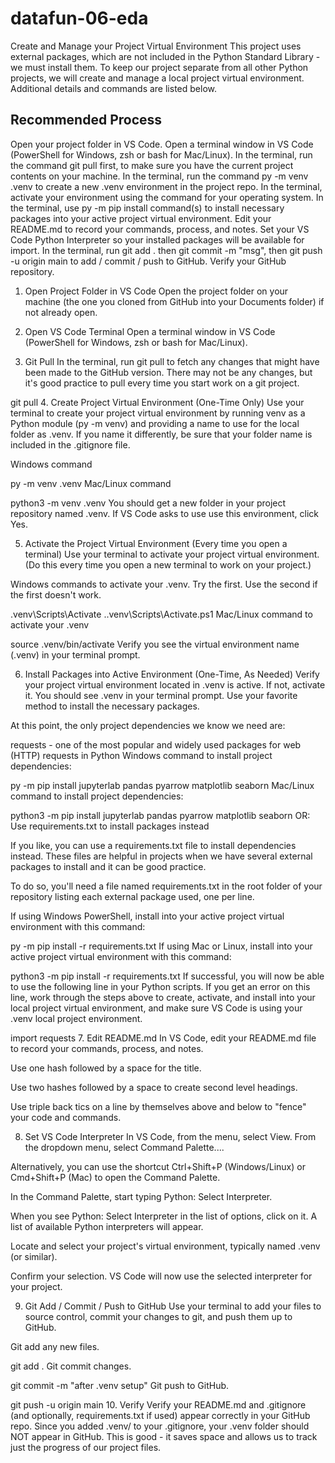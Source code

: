 # datafun-06-eda

Create and Manage your Project Virtual Environment
This project uses external packages, which are not included in the Python Standard Library - we must install them. To keep our project separate from all other Python projects, we will create and manage a local project virtual environment. Additional details and commands are listed below.

## Recommended Process
Open your project folder in VS Code.
Open a terminal window in VS Code (PowerShell for Windows, zsh or bash for Mac/Linux).
In the terminal, run the command git pull first, to make sure you have the current project contents on your machine.
In the terminal, run the command py -m venv .venv to create a new .venv environment in the project repo.
In the terminal, activate your environment using the command for your operating system.
In the terminal, use py -m pip install command(s) to install necessary packages into your active project virtual environment.
Edit your README.md to record your commands, process, and notes.
Set your VS Code Python Interpreter so your installed packages will be available for import.
In the terminal, run git add . then git commit -m "msg", then git push -u origin main to add / commit / push to GitHub.
Verify your GitHub repository.
1. Open Project Folder in VS Code
Open the project folder on your machine (the one you cloned from GitHub into your Documents folder) if not already open.

2. Open VS Code Terminal
Open a terminal window in VS Code (PowerShell for Windows, zsh or bash for Mac/Linux).

3. Git Pull
In the terminal, run git pull to fetch any changes that might have been made to the GitHub version. There may not be any changes, but it's good practice to pull every time you start work on a git project.

git pull
4. Create Project Virtual Environment (One-Time Only)
Use your terminal to create your project virtual environment by running venv as a Python module (py -m venv) and providing a name to use for the local folder as .venv. If you name it differently, be sure that your folder name is included in the .gitignore file.

Windows command

py -m venv .venv
Mac/Linux command

python3 -m venv .venv
You should get a new folder in your project repository named .venv. If VS Code asks to use use this environment, click Yes.

5. Activate the Project Virtual Environment (Every time you open a terminal)
Use your terminal to activate your project virtual environment. (Do this every time you open a new terminal to work on your project.)

Windows commands to activate your .venv. Try the first. Use the second if the first doesn't work.

.venv\Scripts\Activate
.\.venv\Scripts\Activate.ps1
Mac/Linux command to activate your .venv

source .venv/bin/activate
Verify you see the virtual environment name (.venv) in your terminal prompt.

6. Install Packages into Active Environment (One-Time, As Needed)
Verify your project virtual environment located in .venv is active. If not, activate it. You should see .venv in your terminal prompt. Use your favorite method to install the necessary packages.

At this point, the only project dependencies we know we need are:

requests - one of the most popular and widely used packages for web (HTTP) requests in Python
Windows command to install project dependencies:

py -m pip install jupyterlab pandas pyarrow matplotlib seaborn
Mac/Linux command to install project dependencies:

python3 -m pip install jupyterlab pandas pyarrow matplotlib seaborn
OR: Use requirements.txt to install packages instead

If you like, you can use a requirements.txt file to install dependencies instead. These files are helpful in projects when we have several external packages to install and it can be good practice.

To do so, you'll need a file named requirements.txt in the root folder of your repository listing each external package used, one per line.

If using Windows PowerShell, install into your active project virtual environment with this command:

py -m pip install -r requirements.txt
If using Mac or Linux, install into your active project virtual environment with this command:

python3 -m pip install -r requirements.txt
If successful, you will now be able to use the following line in your Python scripts. If you get an error on this line, work through the steps above to create, activate, and install into your local project virtual environment, and make sure VS Code is using your .venv local project environment.

import requests
7. Edit README.md
In VS Code, edit your README.md file to record your commands, process, and notes.

Use one hash followed by a space for the title.

Use two hashes followed by a space to create second level headings.

Use triple back tics on a line by themselves above and below to "fence" your code and commands.

8. Set VS Code Interpreter
In VS Code, from the menu, select View. From the dropdown menu, select Command Palette....

Alternatively, you can use the shortcut Ctrl+Shift+P (Windows/Linux) or Cmd+Shift+P (Mac) to open the Command Palette.

In the Command Palette, start typing Python: Select Interpreter.

When you see Python: Select Interpreter in the list of options, click on it. A list of available Python interpreters will appear.

Locate and select your project's virtual environment, typically named .venv (or similar).

Confirm your selection. VS Code will now use the selected interpreter for your project.

9. Git Add / Commit / Push to GitHub
Use your terminal to add your files to source control, commit your changes to git, and push them up to GitHub.

Git add any new files.

git add .
Git commit changes.

git commit -m "after .venv setup"
Git push to GitHub.

git push -u origin main
10. Verify
Verify your README.md and .gitignore (and optionally, requirements.txt if used) appear correctly in your GitHub repo. Since you added .venv/ to your .gitignore, your .venv folder should NOT appear in GitHub. This is good - it saves space and allows us to track just the progress of our project files.
